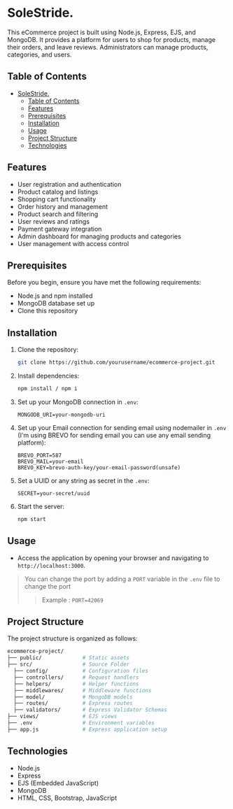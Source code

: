 # SoleStride.

This eCommerce project is built using Node.js, Express, EJS, and MongoDB. It provides a platform for users to shop for products, manage their orders, and leave reviews. Administrators can manage products, categories, and users.

## Table of Contents

- [SoleStride.](#solestride)
  - [Table of Contents](#table-of-contents)
  - [Features](#features)
  - [Prerequisites](#prerequisites)
  - [Installation](#installation)
  - [Usage](#usage)
  - [Project Structure](#project-structure)
  - [Technologies](#technologies)

## Features

- User registration and authentication
- Product catalog and listings
- Shopping cart functionality
- Order history and management
- Product search and filtering
- User reviews and ratings
- Payment gateway integration
- Admin dashboard for managing products and categories
- User management with access control

## Prerequisites

Before you begin, ensure you have met the following requirements:

- Node.js and npm installed
- MongoDB database set up
- Clone this repository

## Installation

1. Clone the repository:

   ```bash
   git clone https://github.com/yourusername/ecommerce-project.git
   ```

2. Install dependencies:

   ```bash
   npm install / npm i
   ```

3. Set up your MongoDB connection in `.env`:

   ```env
   MONGODB_URI=your-mongodb-uri
   ```
4. Set up your Email connection for sending email using nodemailer in `.env` (I'm using BREVO for sending email you can use any email sending platform):

   ```env
   BREVO_PORT=587
   BREVO_MAIL=your-email
   BREVO_KEY=brevo-auth-key/your-email-password(unsafe)
   ```
5. Set a UUID or any string as secret in the `.env`:

   ```env
   SECRET=your-secret/uuid
   ```

6. Start the server:

   ```bash
   npm start
   ```

## Usage

- Access the application by opening your browser and navigating to `http://localhost:3000`.

> You can change the port by adding a `PORT` variable in the `.env` file to change the port
>> Example : `PORT=42069`    

## Project Structure

The project structure is organized as follows:

```bash
ecommerce-project/
├── public/             # Static assets
├── src/                # Source Folder
  ├── config/           # Configuration files
  ├── controllers/      # Request handlers
  ├── helpers/          # Helper functions
  ├── middlewares/      # Middleware functions
  ├── model/            # MongoDB models
  ├── routes/           # Express routes
  ├── validators/       # Express Validator Schemas
├── views/              # EJS views
├── .env                # Environment variables
├── app.js              # Express application setup
```

## Technologies

- Node.js
- Express
- EJS (Embedded JavaScript)
- MongoDB
- HTML, CSS, Bootstrap, JavaScript

